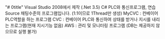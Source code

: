 "# 0title"
Visual Studio 2008에서 제작 (.Net 3.5)
C# PLC와 통신프로그램, 연습 Source
채팅수준의 프로그램입니다. (1:1이므로 1Thread만 생성)
MyCVC : 컨베이어 PLC역할을 하는 프로그램
CVC : 컨베이어 PLC와 통신하여 상태를 받거나 지시를 내리는 프로그램(현재 지시기능 없음)
AWS : 관리 및 모니터링 프로그램 (DB는 제공하지 않으므로 실행 불가)

